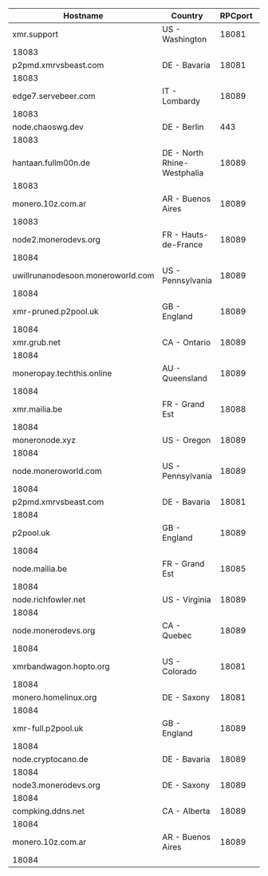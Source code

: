 Hostname | Country | RPCport | P2Pport
--- | --- | --- | ---
xmr.support | US - Washington | 18081
 | 18083
p2pmd.xmrvsbeast.com | DE - Bavaria | 18081
 | 18083
edge7.servebeer.com | IT - Lombardy | 18089
 | 18083
node.chaoswg.dev | DE - Berlin | 443
 | 18083
hantaan.fullm00n.de | DE - North Rhine-Westphalia | 18089
 | 18083
monero.10z.com.ar | AR - Buenos Aires | 18089
 | 18083
node2.monerodevs.org | FR - Hauts-de-France | 18089
 | 18084
uwillrunanodesoon.moneroworld.com | US - Pennsylvania | 18089
 | 18084
xmr-pruned.p2pool.uk | GB - England | 18089
 | 18084
xmr.grub.net | CA - Ontario | 18089
 | 18084
moneropay.techthis.online | AU - Queensland | 18089
 | 18084
xmr.mailia.be | FR - Grand Est | 18088
 | 18084
moneronode.xyz | US - Oregon | 18089
 | 18084
node.moneroworld.com | US - Pennsylvania | 18089
 | 18084
p2pmd.xmrvsbeast.com | DE - Bavaria | 18081
 | 18084
p2pool.uk | GB - England | 18089
 | 18084
node.mailia.be | FR - Grand Est | 18085
 | 18084
node.richfowler.net | US - Virginia | 18089
 | 18084
node.monerodevs.org | CA - Quebec | 18089
 | 18084
xmrbandwagon.hopto.org | US - Colorado | 18081
 | 18084
monero.homelinux.org | DE - Saxony | 18081
 | 18084
xmr-full.p2pool.uk | GB - England | 18089
 | 18084
node.cryptocano.de | DE - Bavaria | 18089
 | 18084
node3.monerodevs.org | DE - Saxony | 18089
 | 18084
compking.ddns.net | CA - Alberta | 18089
 | 18084
monero.10z.com.ar | AR - Buenos Aires | 18089
 | 18084
